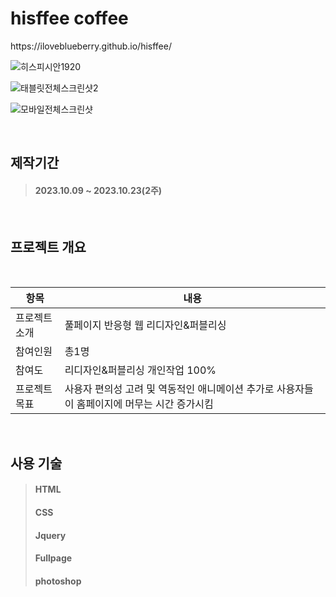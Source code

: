 
<h1>hisffee coffee</h1>
https://iloveblueberry.github.io/hisffee/
<br>

![히스피시안1920](https://github.com/Iloveblueberry/hisffee/assets/116944280/bad801f8-46a4-45c0-80f3-f105e30379b6)

![태블릿전체스크린샷2](https://github.com/Iloveblueberry/hisffee/assets/116944280/757ec177-6564-4a28-ad5a-bb0afda48f79)


![모바일전체스크린샷](https://github.com/Iloveblueberry/hisffee/assets/116944280/30bc5090-e381-4475-9913-41ab3820b9b8)



<br>

<h2>제작기간</h2>

> <h4>2023.10.09 ~ 2023.10.23(2주)</h4>
<br>
<h2>프로젝트 개요</h2>
<br>

|항목|내용|
|------|---|
|프로젝트 소개|풀페이지 반응형 웹 리디자인&퍼블리싱|
|참여인원|총1명|
|참여도|리디자인&퍼블리싱 개인작업 100%|
|프로젝트 목표|사용자 편의성 고려 및 역동적인 애니메이션 추가로 사용자들이 홈페이지에 머무는 시간 증가시킴|

<br>
<h2>사용 기술</h2>

><h4>HTML</h4>
><h4>CSS</h4>
><h4>Jquery</h4>
><h4>Fullpage</h4>
><h4>photoshop</h4>

